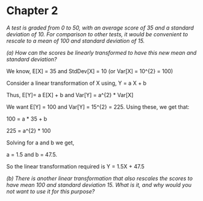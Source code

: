 # Chapter 2

*A test is graded from 0 to 50, with an average score of 35 and a standard deviation of 10. For comparison to other tests, it would be convenient to rescale to a mean of 100 and standard deviation of 15.*

*(a) How can the scores be linearly transformed to have this new mean and standard deviation?*

We know, E[X] = 35 and StdDev[X] = 10 (or Var[X] = 10^{2} = 100)

Consider a linear transformation of X using, Y = a X + b 

Thus, E[Y]= a E[X] + b and Var[Y] = a^{2} * Var[X] 

We want E[Y] = 100 and Var[Y] = 15^{2} = 225. Using these, we get that:

100 = a * 35 + b

225 = a^{2} * 100

Solving for a and b we get, 

a = 1.5 and b = 47.5. 

So the linear transformation required is Y = 1.5X + 47.5 

*(b) There is another linear transformation that also rescales the scores to have
mean 100 and standard deviation 15. What is it, and why would you not want to use it for this purpose?*

